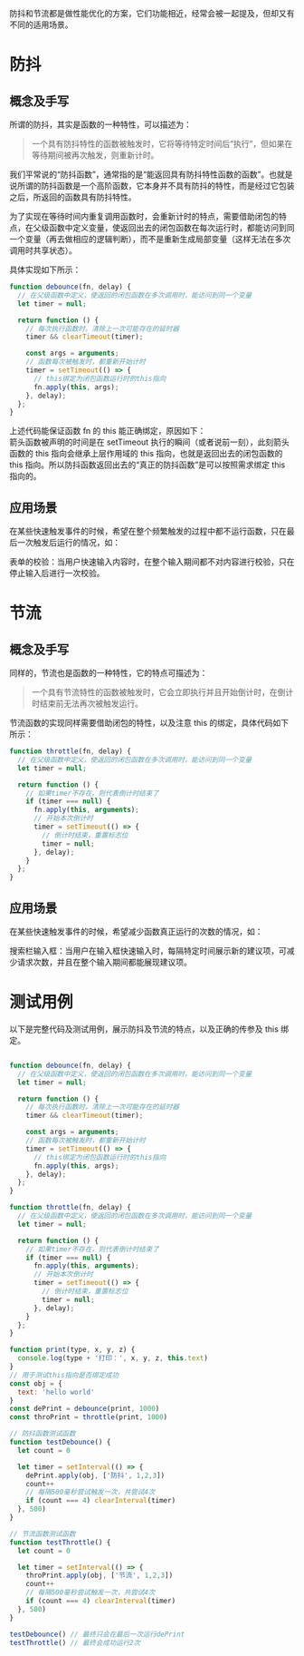 防抖和节流都是做性能优化的方案，它们功能相近，经常会被一起提及，但却又有不同的适用场景。


# 防抖
## 概念及手写
所谓的防抖，其实是函数的一种特性，可以描述为：

> 一个具有防抖特性的函数被触发时，它将等待特定时间后“执行”，但如果在等待期间被再次触发，则重新计时。

我们平常说的“防抖函数”，通常指的是“能返回具有防抖特性函数的函数”。也就是说所谓的防抖函数是一个高阶函数，它本身并不具有防抖的特性，而是经过它包装之后，所返回的函数具有防抖特性。


为了实现在等待时间内重复调用函数时，会重新计时的特点，需要借助闭包的特点，在父级函数中定义变量，使返回出去的闭包函数在每次运行时，都能访问到同一个变量（再去做相应的逻辑判断），而不是重新生成局部变量（这样无法在多次调用时共享状态）。

具体实现如下所示：

```javascript
function debounce(fn, delay) {
  // 在父级函数中定义，使返回的闭包函数在多次调用时，能访问到同一个变量
  let timer = null;

  return function () {
    // 每次执行函数时，清除上一次可能存在的延时器
    timer && clearTimeout(timer);

    const args = arguments;
    // 函数每次被触发时，都重新开始计时
    timer = setTimeout(() => {
      // this绑定为闭包函数运行时的this指向
      fn.apply(this, args);
    }, delay);
  };
}

```
上述代码能保证函数 fn 的 this 能正确绑定，原因如下：    
箭头函数被声明的时间是在 setTimeout 执行的瞬间（或者说前一刻），此刻箭头函数的 this 指向会继承上层作用域的 this 指向，也就是返回出去的闭包函数的 this 指向。所以防抖函数返回出去的“真正的防抖函数”是可以按照需求绑定 this 指向的。

## 应用场景
在某些快速触发事件的时候，希望在整个频繁触发的过程中都不运行函数，只在最后一次触发后运行的情况，如：

表单的校验：当用户快速输入内容时，在整个输入期间都不对内容进行校验，只在停止输入后进行一次校验。

# 节流
## 概念及手写
同样的，节流也是函数的一种特性，它的特点可描述为：
> 一个具有节流特性的函数被触发时，它会立即执行并且开始倒计时，在倒计时结束前无法再次被触发运行。

节流函数的实现同样需要借助闭包的特性，以及注意 this 的绑定，具体代码如下所示：

```javascript
function throttle(fn, delay) {
  // 在父级函数中定义，使返回的闭包函数在多次调用时，能访问到同一个变量
  let timer = null;

  return function () {
    // 如果timer不存在，则代表倒计时结束了
    if (timer === null) {
      fn.apply(this, arguments);
      // 开始本次倒计时
      timer = setTimeout(() => {
        // 倒计时结束，重置标志位
        timer = null;
      }, delay);
    }
  };
}
```
## 应用场景
在某些快速触发事件的时候，希望减少函数真正运行的次数的情况，如：

搜索栏输入框：当用户在输入框快速输入时，每隔特定时间展示新的建议项，可减少请求次数，并且在整个输入期间都能展现建议项。


# 测试用例
以下是完整代码及测试用例，展示防抖及节流的特点，以及正确的传参及 this 绑定。

```javascript

function debounce(fn, delay) {
  // 在父级函数中定义，使返回的闭包函数在多次调用时，能访问到同一个变量
  let timer = null;

  return function () {
    // 每次执行函数时，清除上一次可能存在的延时器
    timer && clearTimeout(timer);

    const args = arguments;
    // 函数每次被触发时，都重新开始计时
    timer = setTimeout(() => {
      // this绑定为闭包函数运行时的this指向
      fn.apply(this, args);
    }, delay);
  };
}

function throttle(fn, delay) {
  // 在父级函数中定义，使返回的闭包函数在多次调用时，能访问到同一个变量
  let timer = null;

  return function () {
    // 如果timer不存在，则代表倒计时结束了
    if (timer === null) {
      fn.apply(this, arguments);
      // 开始本次倒计时
      timer = setTimeout(() => {
        // 倒计时结束，重置标志位
        timer = null;
      }, delay);
    }
  };
}

function print(type, x, y, z) {
  console.log(type + '打印：', x, y, z, this.text)
}
// 用于测试this指向是否绑定成功
const obj = {
  text: 'hello world'
}
const dePrint = debounce(print, 1000)
const throPrint = throttle(print, 1000)

// 防抖函数测试函数
function testDebounce() {
  let count = 0 

  let timer = setInterval(() => {
    dePrint.apply(obj, ['防抖', 1,2,3])
    count++
    // 每隔500毫秒尝试触发一次，共尝试4次
    if (count === 4) clearInterval(timer)
  }, 500)
}

// 节流函数测试函数
function testThrottle() {
  let count = 0 

  let timer = setInterval(() => {
    throPrint.apply(obj, ['节流', 1,2,3])
    count++
    // 每隔500毫秒尝试触发一次，共尝试4次
    if (count === 4) clearInterval(timer)
  }, 500)
}

testDebounce() // 最终只会在最后一次运行dePrint
testThrottle() // 最终会成功运行2次

```